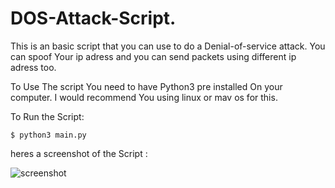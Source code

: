 # DOS-Attack-Script.
This is an basic script that you can use to do a Denial-of-service attack.
You can spoof Your ip adress and you can send packets using different ip adress too.

To Use The script You need to have Python3 pre installed On your computer.
I would recommend You using linux or mav os for this.

To Run the Script:

    $ python3 main.py


heres a screenshot of the Script : 

![screenshot](https://github.com/d4az/DOS-Attack-Script./blob/main/dos-scr)
